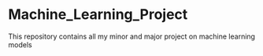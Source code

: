 # Machine_Learning_Project
This repository contains all my minor and major project on machine learning models
